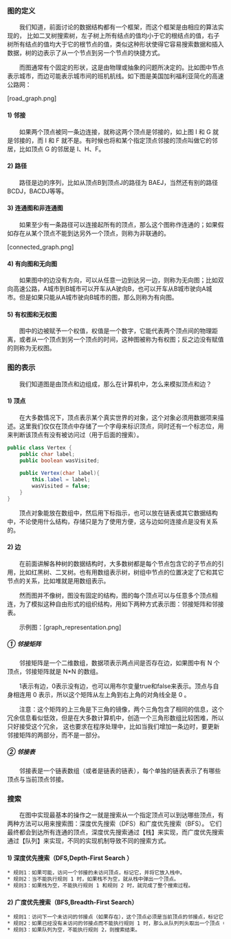 ### 图的定义

　　我们知道，前面讨论的数据结构都有一个框架，而这个框架是由相应的算法实现的，
比如二叉树搜索树，左子树上所有结点的值均小于它的根结点的值，右子树所有结点的值均大于它的根节点的值，类似这种形状使得它容易搜索数据和插入数据，树的边表示了从一个节点到另一个节点的快捷方式。

　　而图通常有个固定的形状，这是由物理或抽象的问题所决定的。比如图中节点表示城市，而边可能表示城市间的班机航线。如下图是美国加利福利亚简化的高速公路网：

[road_graph.png]

#### 1) 邻接
　　如果两个顶点被同一条边连接，就称这两个顶点是邻接的，如上图 I 和 G 就是邻接的，而 I 和 F 就不是。有时候也将和某个指定顶点邻接的顶点叫做它的邻居，比如顶点 G 的邻居是 I、H、F。

#### 2) 路径
　　路径是边的序列，比如从顶点B到顶点J的路径为 BAEJ，当然还有别的路径 BCDJ，BACDJ等等。

#### 3) 连通图和非连通图
　　如果至少有一条路径可以连接起所有的顶点，那么这个图称作连通的；如果假如存在从某个顶点不能到达另外一个顶点，则称为非联通的。

[connected_graph.png]

#### 4) 有向图和无向图
　　如果图中的边没有方向，可以从任意一边到达另一边，则称为无向图；比如双向高速公路，A城市到B城市可以开车从A驶向B，也可以开车从B城市驶向A城市。但是如果只能从A城市驶向B城市的图，那么则称为有向图。

#### 5) 有权图和无权图
　　图中的边被赋予一个权值，权值是一个数字，它能代表两个顶点间的物理距离，或者从一个顶点到另一个顶点的时间，这种图被称为有权图；反之边没有赋值的则称为无权图。

### 图的表示

　　我们知道图是由顶点和边组成，那么在计算机中，怎么来模拟顶点和边？

#### 1) 顶点
　　在大多数情况下，顶点表示某个真实世界的对象，这个对象必须用数据项来描述。这里我们仅仅在顶点中存储了一个字母来标识顶点，同时还有一个标志位，用来判断该顶点有没有被访问过（用于后面的搜索）。
```java
public class Vertex {
    public char label;
    public boolean wasVisited;
     
    public Vertex(char label){
        this.label = label;
        wasVisited = false;
    }
}
```
　　顶点对象能放在数组中，然后用下标指示，也可以放在链表或其它数据结构中，不论使用什么结构，存储只是为了使用方便，这与边如何连接点是没有关系的。

#### 2) 边
　　在前面讲解各种树的数据结构时，大多数树都是每个节点包含它的子节点的引用，比如红黑树、二叉树。也有用数组表示树，树组中节点的位置决定了它和其它节点的关系，比如堆就是用数组表示。

　　然而图并不像树，图没有固定的结构，图的每个顶点可以与任意多个顶点相连，为了模拟这种自由形式的组织结构，用如下两种方式表示图：邻接矩阵和邻接表。

　　示例图：[graph_representation.png]

##### ① 邻接矩阵
　　邻接矩阵是一个二维数组，数据项表示两点间是否存在边，如果图中有 N 个顶点，邻接矩阵就是 N*N 的数组。

　　1表示有边，0表示没有边，也可以用布尔变量true和false来表示。顶点与自身相连用 0 表示，所以这个矩阵从左上角到右上角的对角线全是 0 。

　　注意：这个矩阵的上三角是下三角的镜像，两个三角包含了相同的信息，这个冗余信息看似低效，但是在大多数计算机中，创造一个三角形数组比较困难，所以只好接受这个冗余，
这也要求在程序处理中，比如当我们增加一条边时，要更新邻接矩阵的两部分，而不是一部分。

##### ② 邻接表
　　邻接表是一个链表数组（或者是链表的链表），每个单独的链表表示了有哪些顶点与当前顶点邻接。

### 搜索
　　在图中实现最基本的操作之一就是搜索从一个指定顶点可以到达哪些顶点，有两种方法可以用来搜索图：深度优先搜索（DFS）和广度优先搜索（BFS）。
它们最终都会到达所有连通的顶点，深度优先搜索通过【栈】来实现，而广度优先搜索通过【队列】来实现，不同的实现机制导致不同的搜索方式。

#### 1) 深度优先搜索（DFS,Depth-First Search ）
```html
* 规则1：如果可能，访问一个邻接的未访问顶点，标记它，并将它放入栈中。
* 规则2：当不能执行规则 1 时，如果栈不为空，就从栈中弹出一个顶点。
* 规则3：如果栈为空，不能执行规则 1 和规则 2 时，就完成了整个搜索过程。
```

#### 2) 广度优先搜索（BFS,Breadth-First Search）
```html
* 规则1：访问下一个未访问的邻接点（如果存在），这个顶点必须是当前顶点的邻接点，标记它，并把它插入到队列中。
* 规则2：如果已经没有未访问的邻接点而不能执行规则 1 时，那么从队列列头取出一个顶点（如果存在），并使其成为当前顶点。
* 规则3：如果队列为空，不能执行规则 2，则搜索结束。
```